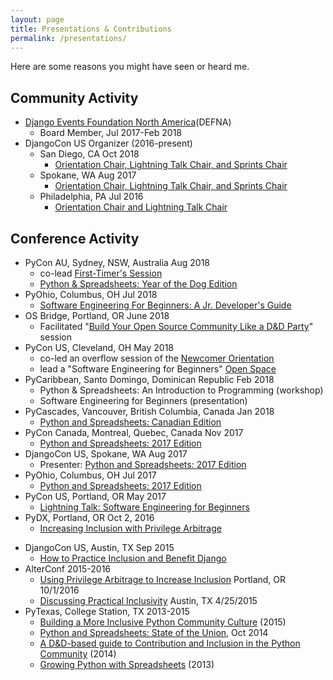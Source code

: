 ```yaml
---
layout: page
title: Presentations & Contributions
permalink: /presentations/
---
```

Here are some reasons you might have seen or heard me.
## Community Activity
-  [Django Events Foundation North America](https://www.defna.org/)(DEFNA)
    +  Board Member, Jul 2017-Feb 2018
-  DjangoCon US Organizer (2016-present)
    +  San Diego, CA Oct 2018
        +  [Orientation Chair, Lightning Talk Chair, and Sprints Chair](https://2018.djangocon.us/organizers/)
    -  Spokane, WA Aug 2017
        +  [Orientation Chair, Lightning Talk Chair, and Sprints Chair](https://2017.djangocon.us/organizers/)
    -  Philadelphia, PA Jul 2016
        +  [Orientation Chair and Lightning Talk Chair](https://2016.djangocon.us/organizers/)

## Conference Activity
<!-- -  DjangoCon US, San Diego, CA Oct 2018
    +  Organizer: Orientation Chair , Lightning Talk Chair, and Sprints Chair -->
-  PyCon AU, Sydney, NSW, Australia Aug 2018
    +  co-lead [First-Timer's Session](https://2018.pycon-au.org/talks/899-first-timers-session/)
    +  [Python & Spreadsheets: Year of the Dog Edition](https://2018.pycon-au.org/talks/45310-python-spreadsheets-earth-dog-edition/)
-  PyOhio, Columbus, OH Jul 2018
    +  [Software Engineering For Beginners: A Jr. Developer's Guide](https://www.pyohio.org/2018/schedule/presentation/8/)
-  OS Bridge, Portland, OR June 2018
    +  Facilitated "[Build Your Open Source Community Like a D&D Party](http://opensourcebridge.org/wiki/Build_Your_Open_Source_Community_Like_a_D%26D_Party)" session
-  PyCon US, Cleveland, OH May 2018
    +  co-led an overflow session of the [Newcomer Orientation](https://us.pycon.org/2018/events/newcomer_orientation/)
    +  lead a "Software Engineering for Beginners" [Open Space](https://us.pycon.org/2018/events/open-spaces/)
-  PyCaribbean, Santo Domingo, Dominican Republic Feb 2018
    +  Python & Spreadsheets: An Introduction to Programming (workshop)
    +  Software Engineering for Beginners (presentation)
-  PyCascades, Vancouver, British Columbia, Canada Jan 2018
    +  [Python and Spreadsheets: Canadian Edition](https://www.youtube.com/watch?v=I2eJO_JF81A&list=PLFGkbiAPBMsT1Se0dHFTIvZ2AjPBJO-nQ&index=13)
-  PyCon Canada, Montreal, Quebec, Canada Nov 2017
    +  [Python and Spreadsheets: 2017 Edition](https://www.youtube.com/watch?v=Q-b9p0ETdqo&index=12&list=PLFGkbiAPBMsT1Se0dHFTIvZ2AjPBJO-nQ)
-  DjangoCon US, Spokane, WA Aug 2017
    -  Presenter: [Python and Spreadsheets: 2017 Edition](https://www.youtube.com/watch?v=ewYminvBly8)
    <!-- -  Organizer: [Orientation Chair , Lightning Talk Chair, and Sprints Chair](https://2017.djangocon.us/organizers/) -->
-  PyOhio, Columbus, OH Jul 2017
    -  [Python and Spreadsheets: 2017 Edition](https://www.youtube.com/watch?v=X5Ak0aTuKMA&index=9&list=PLFGkbiAPBMsT1Se0dHFTIvZ2AjPBJO-nQ)
-  PyCon US, Portland, OR May 2017
    -  [Lightning Talk: Software Engineering for Beginners](https://youtu.be/tK6ZIf0yYhs?t=16m47s)
-  PyDX, Portland, OR Oct 2, 2016
    -  [Increasing Inclusion with Privilege Arbitrage](https://www.youtube.com/watch?v=ujctFmPyxFU)
<!-- -  DjangoCon US, Philadelphia, PA Jul 2016
    -  Organizer: Orientation Chair and Lightning Talk Chair -->
-  DjangoCon US, Austin, TX Sep 2015
    -  [How to Practice Inclusion and Benefit Django](https://www.youtube.com/watch?v=7UCw57RcBJo)
-  AlterConf 2015-2016
    -  [Using Privilege Arbitrage to Increase Inclusion](https://www.youtube.com/watch?v=ZlRgU9AZ-ek) Portland, OR 10/1/2016
    -  [Discussing Practical Inclusivity](https://www.alterconf.com/talks/discussing-practical-inclusivity) Austin, TX 4/25/2015
-  PyTexas, College Station, TX 2013-2015
    -  [Building a More Inclusive Python Community Culture](https://www.youtube.com/watch?v=wafZCnJMNp0&index=4&list=PLFGkbiAPBMsT1Se0dHFTIvZ2AjPBJO-nQ) (2015)
    -  [Python and Spreadsheets: State of the Union](https://www.youtube.com/watch?v=3K8QXqI-Ols&index=3&list=PLFGkbiAPBMsT1Se0dHFTIvZ2AjPBJO-nQ), Oct 2014
    -  [A D&D-based guide to Contribution and Inclusion in the Python Community](https://www.youtube.com/watch?v=Xpd9ms2v3Yc&index=2&list=PLFGkbiAPBMsT1Se0dHFTIvZ2AjPBJO-nQ) (2014)
    -  [Growing Python with Spreadsheets](https://www.youtube.com/watch?v=BIkJCei9EgY&index=1&list=PLFGkbiAPBMsT1Se0dHFTIvZ2AjPBJO-nQ) (2013)
